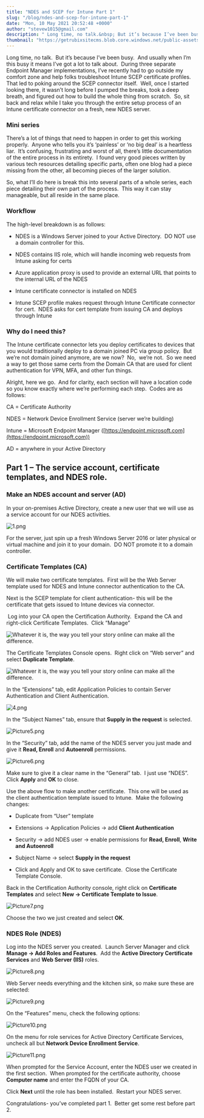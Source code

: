```yaml
---
title: "NDES and SCEP for Intune Part 1"
slug: "/blog/ndes-and-scep-for-intune-part-1"
date: "Mon, 10 May 2021 20:52:48 +0000"
author: "stevew1015@gmail.com"
description: " Long time, no talk.&nbsp; But it’s because I’ve been busy.&nbsp; And usually when I’m this busy it means I’ve got a lot to talk about.&nbsp; During three separate Endpoint Manager implementations, I’ve recently had to go outside my comfort zone and help folks troubleshoot Intune SCEP certificate profiles.&nbsp;"
thumbnail: "https://getrubixsitecms.blob.core.windows.net/public-assets/content/v1/logo512.png"
---
```


Long time, no talk.  But it’s because I’ve been busy.  And usually when I’m this busy it means I’ve got a lot to talk about.  During three separate Endpoint Manager implementations, I’ve recently had to go outside my comfort zone and help folks troubleshoot Intune SCEP certificate profiles.  That led to poking around the SCEP connector itself.  Well, once I started looking there, it wasn’t long before I pumped the breaks, took a deep breath, and figured out how to build the whole thing from scratch.  So, sit back and relax while I take you through the entire setup process of an Intune certificate connector on a fresh, new NDES server.

### **Mini series**

There’s a lot of things that need to happen in order to get this working properly.  Anyone who tells you it’s ‘painless’ or ‘no big deal’ is a heartless liar.  It’s confusing, frustrating and worst of all, there’s little documentation of the entire process in its entirety.  I found very good pieces written by various tech resources detailing specific parts, often one blog had a piece missing from the other, all becoming pieces of the larger solution.

So, what I’ll do here is break this into several parts of a whole series, each piece detailing their own part of the process.  This way it can stay manageable, but all reside in the same place.

### **Workflow**

The high-level breakdown is as follows:

-   NDES is a Windows Server joined to your Active Directory.  DO NOT use a domain controller for this.
    
-   NDES contains IIS role, which will handle incoming web requests from Intune asking for certs
    
-   Azure application proxy is used to provide an external URL that points to the internal URL of the NDES
    
-   Intune certificate connector is installed on NDES
    
-   Intune SCEP profile makes request through Intune Certificate connector for cert.  NDES asks for cert template from issuing CA and deploys through Intune
    

### **Why do I need this?**

The Intune certificate connector lets you deploy certificates to devices that you would traditionally deploy to a domain joined PC via group policy.  But we’re not domain joined anymore, are we now?  No,  we’re not.  So we need a way to get those same certs from the Domain CA that are used for client authentication for VPN, MFA, and other fun things.

Alright, here we go.  And for clarity, each section will have a location code so you know exactly where we’re performing each step.  Codes are as follows:

CA = Certificate Authority

NDES = Network Device Enrollment Service (server we’re building)

Intune = Microsoft Endpoint Manager ([https://endpoint.microsoft.com](https://endpoint.microsoft.com))

AD = anywhere in your Active Directory 

**Part 1 – The service account, certificate templates, and NDES role.**
-----------------------------------------------------------------------

### **Make an NDES account and server (AD)**

In your on-premises Active Directory, create a new user that we will use as a service account for our NDES activities. 

![1.png](https://getrubixsitecms.blob.core.windows.net/public-assets/content/v1/5dd365a31aa1fd743bc30b8e/1620679404895-51WR7LL9HJ3INX3UMCKC/1.png)

For the server, just spin up a fresh Windows Server 2016 or later physical or virtual machine and join it to your domain.  DO NOT promote it to a domain controller.

### **Certificate Templates (CA)**

We will make two certificate templates.  First will be the Web Server template used for NDES and Intune connector authentication to the CA.

Next is the SCEP template for client authentication- this will be the certificate that gets issued to Intune devices via connector.

 Log into your CA open the Certification Authority.  Expand the CA and right-click Certificate Templates.  Click “Manage”

![Whatever it is, the way you tell your story online can make all the difference.](https://getrubixsitecms.blob.core.windows.net/public-assets/content/v1/5dd365a31aa1fd743bc30b8e/1620679578521-PVSR27LPCQF6BDAZI2JK/2.png)

The Certificate Templates Console opens.  Right click on “Web server” and select **Duplicate Template**. 

![Whatever it is, the way you tell your story online can make all the difference.](https://getrubixsitecms.blob.core.windows.net/public-assets/content/v1/5dd365a31aa1fd743bc30b8e/1620679599831-FYOAFIGZTDFTG69UNKM6/3.png)

In the “Extensions” tab, edit Application Policies to contain Server Authentication and Client Authentication.

![4.png](https://getrubixsitecms.blob.core.windows.net/public-assets/content/v1/5dd365a31aa1fd743bc30b8e/1620679644650-E9LVHMA1CU2ZZXRGY941/4.png)

In the “Subject Names” tab, ensure that **Supply in the request** is selected.

![Picture5.png](https://getrubixsitecms.blob.core.windows.net/public-assets/content/v1/5dd365a31aa1fd743bc30b8e/1620679665286-TB5ZEBZ91C7O3TDDKD1I/Picture5.png)

In the “Security” tab, add the name of the NDES server you just made and give it **Read, Enroll** and **Autoenroll** permissions.

![Picture6.png](https://getrubixsitecms.blob.core.windows.net/public-assets/content/v1/5dd365a31aa1fd743bc30b8e/1620679731146-4V15VCR5O0415LRUF280/Picture6.png)

Make sure to give it a clear name in the “General” tab.  I just use “NDES”.  Click **Apply** and **OK** to close.

Use the above flow to make another certificate.  This one will be used as the client authentication template issued to Intune.  Make the following changes:

-   Duplicate from “User” template
    
-   Extensions -> Application Policies -> add **Client Authentication**
    
-   Security -> add NDES user -> enable permissions for **Read, Enroll**, **Write and Autoenroll**
    
-   Subject Name -> select **Supply in the request**
    
-   Click and Apply and OK to save certificate.  Close the Certificate Template Console.
    

Back in the Certification Authority console, right click on **Certificate Templates** and select **New -> Certificate Template to Issue**.

![Picture7.png](https://getrubixsitecms.blob.core.windows.net/public-assets/content/v1/5dd365a31aa1fd743bc30b8e/1620679757930-N6I4J7017EXQ6C4M44G0/Picture7.png)

Choose the two we just created and select **OK**.

### **NDES Role (NDES)**

Log into the NDES server you created.  Launch Server Manager and click **Manage -> Add Roles and Features**.  Add the **Active Directory Certificate Services** and **Web Server (IIS)** roles. 

![Picture8.png](https://getrubixsitecms.blob.core.windows.net/public-assets/content/v1/5dd365a31aa1fd743bc30b8e/1620679812712-IU1UD3FUFK5XYE1ZXDZH/Picture8.png)

Web Server needs everything and the kitchen sink, so make sure these are selected:

![Picture9.png](https://getrubixsitecms.blob.core.windows.net/public-assets/content/v1/5dd365a31aa1fd743bc30b8e/1620679841919-G4JAM8L0MVH7EMDZRRI8/Picture9.png)

On the “Features” menu, check the following options:

![Picture10.png](https://getrubixsitecms.blob.core.windows.net/public-assets/content/v1/5dd365a31aa1fd743bc30b8e/1620679867119-MKM39ZH8I890033RXVB0/Picture10.png)

On the menu for role services for Active Directory Certificate Services, uncheck all but **Network Device Enrollment Service**.

![Picture11.png](https://getrubixsitecms.blob.core.windows.net/public-assets/content/v1/5dd365a31aa1fd743bc30b8e/1620679891567-4CM2KRGHQ2DDYQX1U4XO/Picture11.png)

When prompted for the Service Account, enter the NDES user we created in the first section.  When prompted for the certificate authority, choose **Computer name** and enter the FQDN of your CA.

Click **Next** until the role has been installed.  Restart your NDES server.

Congratulations- you’ve completed part 1.  Better get some rest before part 2.
